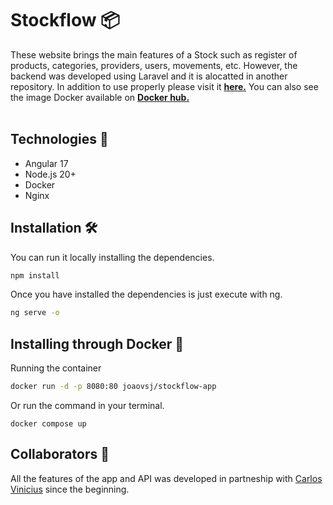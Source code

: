 # Stockflow 📦

These website brings the main features of a Stock such as register of products, categories, providers, users, movements, etc. However, the backend was developed using Laravel and it is alocatted in another repository. In addition to use properly please visit it [**here.**](https://github.com/joaovsj/stockflow-api) You can also see the image Docker available on [**Docker hub.**](https://hub.docker.com/r/joaovsj/stockflow-app)<br><br>

## Technologies 🚀 

- Angular 17
- Node.js 20+
- Docker
- Nginx

## Installation 🛠️ 

You can run it locally installing the dependencies.

```bash
npm install 
```

Once you have installed the dependencies is just execute with ng. 
```bash
ng serve -o
```

## Installing through Docker 🐋

Running the container
```bash
docker run -d -p 8080:80 joaovsj/stockflow-app
```
Or run the command in your terminal. 
```
docker compose up
```

## Collaborators 🤝 

All the features of the app and API was developed in partneship with [Carlos Vinicius](https://github.com/Vviniciuss13) since the beginning. 



